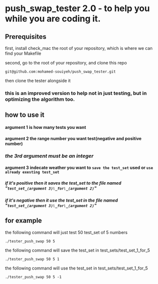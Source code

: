 # push_swap_tester 2.0 - to help you while you are coding it.
## Prerequisites

first, install check_mac the root of your repository, which is where we can find your Makefile

second, go to the root of your repository, and clone this repo

```git@github.com:mohamed-souiyeh/push_swap_tester.git```

then clone the tester alongside it  
### this is an improved version to help not in just testing, but in optimizing the algorithm too.

## how to use it

#### argument 1 is how many tests you want  
#### argument 2 the range number you want test(negative and positive number)  

### _the 3rd argument must be an integer_
#### argument 3 indecate weather you want to ```save the test_set``` used or ```use already exesting test_set```  

##### if it's positive then it saves the test_set to the file named "```test_set_(argument 3)\_for\_(argument 2)```"  

##### if it's negative then it use the test_set in the file named "```test_set_(argument 3)\_for\_(argument 2)```"  

## for example

the following command will just test 50 test_set of 5 numbers  

```./tester_push_swap 50 5```

the following command will save the test_set in test_sets/test_set_1_for_5  

```./tester_push_swap 50 5 1```   

the following command will use the test_set in test_sets/test_set_1_for_5  

```./tester_push_swap 50 5 -1```  
